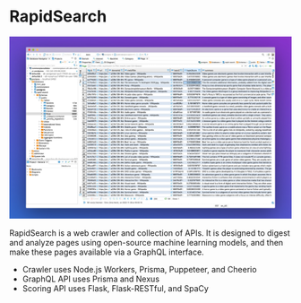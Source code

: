 # RapidSearch

![Alt text](./public/screenshot.jpg "Crawling and Analyzing Pages")

RapidSearch is a web crawler and collection of APIs. It is designed to digest and analyze pages using open-source machine learning models, and then make these pages available via a GraphQL interface.

- Crawler uses Node.js Workers, Prisma, Puppeteer, and Cheerio
- GraphQL API uses Prisma and Nexus
- Scoring API uses Flask, Flask-RESTful, and SpaCy

